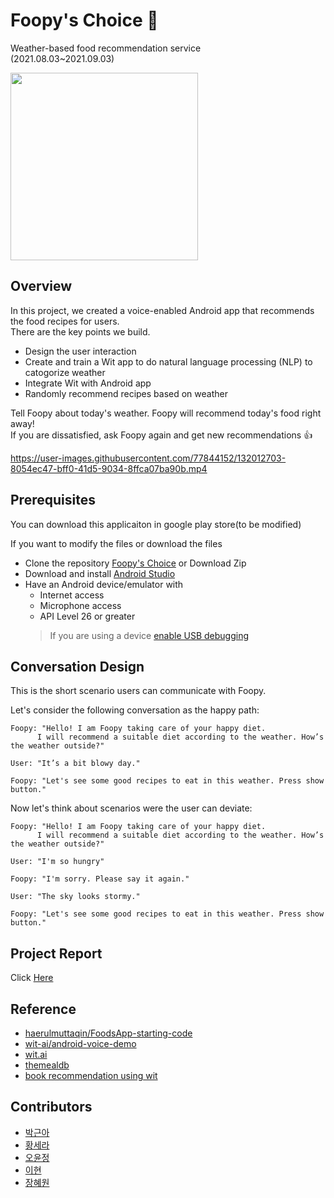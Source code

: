 # Foopy's Choice 🥞

Weather-based food recommendation service <br/>(2021.08.03~2021.09.03)

<img src="https://user-images.githubusercontent.com/77844152/131990939-dd0d5262-b049-4c74-99c8-30d718669a32.png" width="300" height="300">

## Overview

In this project, we created a voice-enabled Android app that recommends the food recipes for users.<br/>
There are the key points we build.

*   Design the user interaction
*   Create and train a Wit app to do natural language processing (NLP) to catogorize weather
*   Integrate Wit with Android app
*   Randomly recommend recipes based on weather

Tell Foopy about today's weather. Foopy will recommend today's food right away! <br/>If you are dissatisfied, ask Foopy again and get new recommendations 👍<br/>

https://user-images.githubusercontent.com/77844152/132012703-8054ec47-bff0-41d5-9034-8ffca07ba90b.mp4



## Prerequisites  

You can download this applicaiton in google play store(to be modified)

If you want to modify the files or download the files
*   Clone the repository [Foopy's Choice](https://github.com/guen-a-park/Foopys-Choice.git) or Download Zip
*   Download and install [Android Studio](https://developer.android.com/studio)
*   Have an Android device/emulator with
    *   Internet access
    *   Microphone access
    *   API Level 26 or greater
    > If you are using a device [enable USB debugging](https://developer.android.com/studio/debug/dev-options)

## Conversation Design

This is the short scenario users can communicate with Foopy.

Let's consider the following conversation as the happy path:
```
Foopy: "Hello! I am Foopy taking care of your happy diet.
      I will recommend a suitable diet according to the weather. How’s the weather outside?"

User: "It’s a bit blowy day."

Foopy: "Let's see some good recipes to eat in this weather. Press show button."
```

Now let's think about scenarios were the user can deviate:
```
Foopy: "Hello! I am Foopy taking care of your happy diet.
      I will recommend a suitable diet according to the weather. How’s the weather outside?"

User: "I'm so hungry"

Foopy: "I'm sorry. Please say it again."

User: "The sky looks stormy."

Foopy: "Let's see some good recipes to eat in this weather. Press show button."
```
## Project Report
Click [Here](https://drive.google.com/file/d/1d62zBQXtK2BNL-wLDPS0MJjh6iDQ3vsT/view?usp=sharing)

## Reference
*   [haerulmuttaqin/FoodsApp-starting-code](https://github.com/haerulmuttaqin/FoodsApp-starting-code)<br/>
*   [wit-ai/android-voice-demo](https://github.com/wit-ai/android-voice-demo)<br/>
*   [wit.ai](https://wit.ai/)<br/>
*   [themealdb](https://www.themealdb.com/)
*   [book recommendation using wit](https://betterprogramming.pub/create-your-own-book-recommendation-application-using-wit-ai-and-beautiful-soup-8d0343288d28)

## Contributors

* [박근아](https://github.com/guen-a-park)
* [황세라](https://github.com/serahwang)
* [오윤정](https://github.com/OhYunJung)
* [이현](https://github.com/hyuni0316)
* [장혜원](https://github.com/jhw001101)

